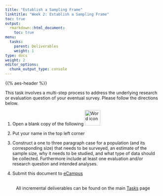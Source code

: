 ```yaml
---
title: "Establish a Sampling Frame"
linktitle: "Week 2: Establish a Sampling Frame"
toc: true
output:
  rmarkdown::html_document:
    toc: true
menu:
  tasks:
    parent: Deliverables
    weight: 1
type: docs
weight: 2
editor_options: 
  chunk_output_type: console
---
```


{{% aes-header %}}

<style>
ul {
    margin-left: 1.5em
}
</style>

This task involves a multi-step process to address the underlying research or evaluation question of your eventual survey. Please follow the directions below.

1.  Open a blank copy of the following <img src="/logos/word-ico.png" alt="Word icon" width="50">

2.  Put your name in the top left corner

3.  Construct a one to three paragraph case for a population (and its corresponding size) that needs to be surveyed, an estimate of the sample size, why it needs to be studied, and what type of data should be collected. Furthermore include at least one evaluation and/or research question and intended analyses.

4.  Submit this document to <a target="_blank" href="https://ecampus.wvu.edu/">eCampus</a><br><br>

<center>
<p id="rounded_corners">
All incremental deliverables can be found on the main <a href="/tasks/#deliverables">Tasks</a> page
<p>
</center>

<br />
